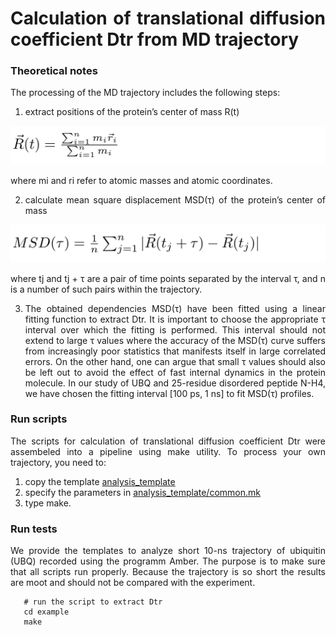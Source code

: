 <div align="justify">

# Calculation of translational diffusion coefficient Dtr from MD trajectory

### Theoretical notes

The processing of the MD trajectory includes the following steps:

1) extract positions of the protein’s center of mass R(t)

<p align="center">
  <img src="figures/cm.png">
</p>

where mi and ri refer to atomic masses and atomic coordinates. 

2) calculate mean square displacement MSD(τ) of the protein’s center of mass

<p align="center">
  <img src="figures/msd.png">
</p>

where tj and tj + τ are a pair of time points
separated by the interval τ, and n is a number of such pairs within the trajectory.

3) The obtained dependencies MSD(τ) have been fitted using a linear fitting function to extract Dtr. It is important to
   choose the appropriate τ interval over which the fitting is performed. This interval should not extend to large τ
   values where the accuracy of the MSD(τ) curve suffers from increasingly poor statistics that manifests itself in large correlated errors.
   On the other hand, one can argue that small τ values should also be left out to avoid the effect of fast internal dynamics in the protein molecule.
   In our study of UBQ and 25-residue disordered peptide N-H4, we have chosen the fitting interval [100 ps, 1 ns] to fit MSD(τ) profiles.

### Run scripts

The scripts for calculation of translational diffusion coefficient Dtr were assembeled into a pipeline using make
utility. To process your own trajectory, you need to:

1) copy the template [analysis_template](analysis_template)
2) specify the parameters in [analysis_template/common.mk](analysis_template/common.mk)
3) type make.

### Run tests

We provide the templates to analyze short 10-ns trajectory of ubiquitin (UBQ) recorded using the programm Amber. 
The purpose is to make sure that all scripts run properly. 
Because the trajectory is so short the results are moot and should not be compared with the experiment.

```code-block:: bash
   # run the script to extract Dtr
   cd example
   make
```

</div>
